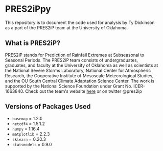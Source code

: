 # PRES2iPpy

This repository is to document the code used for analysis by Ty Dickinson as a part of the PRES2iP team at the University of Oklahoma. 

## What is PRES2iP?

PRES2iP stands for Prediction of Rainfall Extremes at Subseasonal to Seasonal Periods. The PRES2iP team consists of undergraduates, graduates, and faculty at the University of Oklahoma as well as scientists at the National Severe Storms Laboratory, National Center for Atmospheric Research, the Cooperative Institute of Mesoscale Meteorological Studies, and the OU South Central Climate Adaptation Science Center. The work is supported by the National Science Foundation under Grant No. ICER-1663840. Check out the team's website [here](pres2ip.com) or on twitter @pres2ip

## Versions of Packages Used
- `basemap` = 1.2.0
- `netcdf4` = 1.5.1.2
- `numpy` = 1.16.4
- `matplotlib` = 2.2.3
- `sklearn` = 0.20.3
- `statsmodels` = 0.9.0
